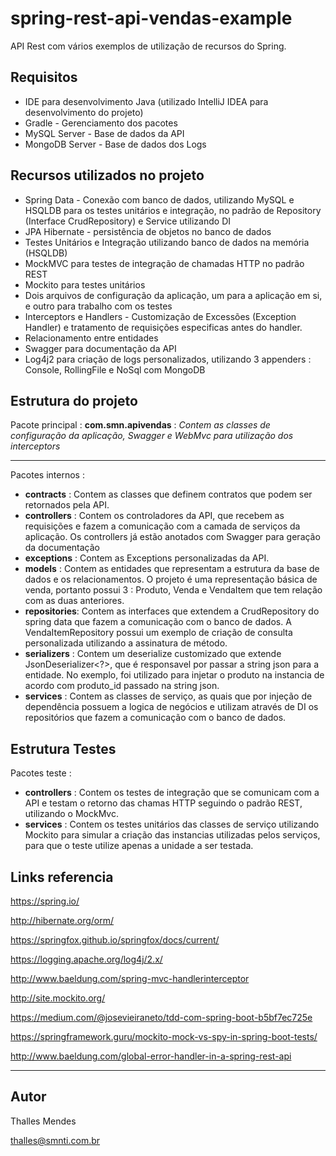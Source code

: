 

# spring-rest-api-vendas-example
API Rest com vários exemplos de utilização de recursos do Spring.

## Requisitos 

 - IDE para desenvolvimento Java (utilizado IntelliJ IDEA para desenvolvimento do projeto)
 - Gradle - Gerenciamento dos pacotes
 - MySQL Server - Base de dados da API
 - MongoDB Server - Base de dados dos Logs

## Recursos utilizados no projeto

 - Spring Data - Conexão com banco de dados, utilizando MySQL e HSQLDB para os testes unitários e integração, no padrão de Repository (Interface CrudRepository) e Service utilizando DI 
 - JPA Hibernate - persistência de objetos no banco de dados 
 - Testes Unitários e Integração utilizando banco de dados na memória (HSQLDB)
 - MockMVC para testes de integração de chamadas HTTP no padrão REST
 - Mockito para testes unitários 
 - Dois arquivos de configuração da aplicação, um para a aplicação em si, e outro para trabalho com os testes
 - Interceptors e Handlers - Customização de Excessões (Exception Handler) e tratamento de requisições especificas antes do handler.
 - Relacionamento entre entidades
 - Swagger para documentação da API
 - Log4j2 para criação de logs personalizados, utilizando 3 appenders : Console, RollingFile e NoSql com MongoDB
 	
## Estrutura do projeto
Pacote principal : **com.smn.apivendas** : *Contem as classes de configuração da aplicação, Swagger e WebMvc para utilização dos interceptors*


----------

Pacotes internos : 
 - **contracts** : Contem as classes que definem contratos que podem ser retornados pela API.
 - **controllers** : Contem os controladores da API, que recebem as requisições e fazem a comunicação com a camada de serviços da aplicação. Os controllers já estão anotados com Swagger para geração da documentação
 - **exceptions** : Contem as Exceptions personalizadas da API.
 - **models** : Contem as entidades que representam a estrutura da base de dados e os relacionamentos. O projeto é uma representação básica de venda, portanto possui 3 : Produto, Venda e VendaItem que tem relação com as duas anteriores.
 - **repositories**: Contem as interfaces que extendem a CrudRepository do spring data que fazem a comunicação com o banco de dados. A VendaItemRepository possui um exemplo de criação de consulta personalizada utilizando a assinatura de método.
 - **serializers** : Contem um deserialize customizado que extende JsonDeserializer<?>, que é responsavel por passar a string json para a entidade. No exemplo, foi utilizado para injetar o produto na instancia de acordo com produto_id passado na string json.
 - **services** : Contem as classes de serviço, as quais que por injeção de dependência possuem a logica de negócios e utilizam através de DI os repositórios que fazem a comunicação com o banco de dados.

## Estrutura Testes

Pacotes teste :

 - **controllers** : Contem os testes de integração que se comunicam com a API e testam o retorno das chamas HTTP seguindo o padrão REST, utilizando o MockMvc.
 - **services** : Contem os testes unitários das classes de serviço utilizando Mockito para simular a criação das instancias utilizadas pelos serviços, para que o teste utilize apenas a unidade a ser testada.

## Links referencia 
https://spring.io/

http://hibernate.org/orm/

https://springfox.github.io/springfox/docs/current/

https://logging.apache.org/log4j/2.x/

http://www.baeldung.com/spring-mvc-handlerinterceptor

http://site.mockito.org/

https://medium.com/@josevieiraneto/tdd-com-spring-boot-b5bf7ec725e

https://springframework.guru/mockito-mock-vs-spy-in-spring-boot-tests/

http://www.baeldung.com/global-error-handler-in-a-spring-rest-api


----------
## Autor
Thalles Mendes

thalles@smnti.com.br
